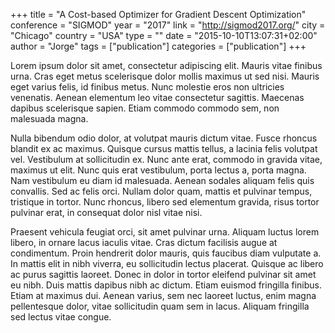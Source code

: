 +++
title = "A Cost-based Optimizer for Gradient Descent Optimization"
conference = "SIGMOD"
year = "2017"
link = "http://sigmod2017.org/"
city = "Chicago"
country =  "USA"
type = ""
date = "2015-10-10T13:07:31+02:00"
author = "Jorge"
tags = ["publication"]
categories = ["publication"]
+++

 Lorem ipsum dolor sit amet, consectetur adipiscing elit. Mauris vitae finibus urna. Cras eget metus scelerisque dolor mollis maximus ut sed nisi. Mauris eget varius felis, id finibus metus. Nunc molestie eros non ultricies venenatis. Aenean elementum leo vitae consectetur sagittis. Maecenas dapibus scelerisque sapien. Etiam commodo commodo sem, non malesuada magna.

Nulla bibendum odio dolor, at volutpat mauris dictum vitae. Fusce rhoncus blandit ex ac maximus. Quisque cursus mattis tellus, a lacinia felis volutpat vel. Vestibulum at sollicitudin ex. Nunc ante erat, commodo in gravida vitae, maximus ut elit. Nunc quis erat vestibulum, porta lectus a, porta magna. Nam vestibulum eu diam id malesuada. Aenean sodales aliquam felis quis convallis. Sed ac felis orci. Nullam dolor quam, mattis et pulvinar tempus, tristique in tortor. Nunc rhoncus, libero sed elementum gravida, risus tortor pulvinar erat, in consequat dolor nisl vitae nisi.

Praesent vehicula feugiat orci, sit amet pulvinar urna. Aliquam luctus lorem libero, in ornare lacus iaculis vitae. Cras dictum facilisis augue at condimentum. Proin hendrerit dolor mauris, quis faucibus diam vulputate a. In mattis elit in nibh viverra, eu sollicitudin lectus placerat. Quisque ac libero ac purus sagittis laoreet. Donec in dolor in tortor eleifend pulvinar sit amet eu nibh. Duis mattis dapibus nibh ac dictum. Etiam euismod fringilla finibus. Etiam at maximus dui. Aenean varius, sem nec laoreet luctus, enim magna pellentesque dolor, vitae sollicitudin quam sem in lacus. Aliquam fringilla sed lectus vitae congue.
